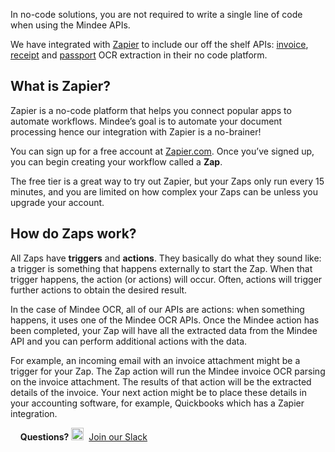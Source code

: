 In no-code solutions, you are not required to write a single line of code when using the Mindee APIs.

We have integrated with [Zapier](https://zapier.com) to include our off the shelf APIs:
[invoice](https://developers.mindee.com/docs/extract-invoice-data-from-email-attachments),
[receipt](https://developers.mindee.com/docs/zapier-receipt-ocr) and
[passport](https://developers.mindee.com/docs/zapier-passport-ocr-extraction) OCR extraction in their no code platform.

## What is Zapier?
Zapier is a no-code platform that helps you connect popular apps to automate workflows.
Mindee’s goal is to automate your document processing hence our integration with Zapier is a no-brainer!

You can sign up for a free account at [Zapier.com](https://zapier.com).
Once you’ve signed up, you can begin creating your workflow called a **Zap**.

The free tier is a great way to try out Zapier, but your Zaps only run every 15 minutes, and you are limited on how complex your Zaps can be unless you upgrade your account.

## How do Zaps work?
All Zaps have **triggers** and **actions**.
They basically do what they sound like: a trigger is something that happens externally to start the Zap.
When that trigger happens, the action (or actions) will occur.
Often, actions will trigger further actions to obtain the desired result.

In the case of Mindee OCR, all of our APIs are actions: when something happens, it uses one of the Mindee OCR APIs.
Once the Mindee action has been completed, your Zap will have all the extracted data from the Mindee API and you can perform additional actions with the data.

For example, an incoming email with an invoice attachment might be a trigger for your Zap.
The Zap action will run the Mindee invoice OCR parsing on the invoice attachment.
The results of that action will be the extracted details of the invoice.
Your next action might be to place these details in your accounting software, for example, Quickbooks which has a Zapier integration.

&nbsp;
&nbsp;
**Questions?**
<img alt="Slack Logo Icon" style="display:inline!important" src="https://files.readme.io/5b83947-Slack.png" width="20" height="20">&nbsp;&nbsp;[Join our Slack](https://join.slack.com/t/mindee-community/shared_invite/zt-1jv6nawjq-FDgFcF2T5CmMmRpl9LLptw)